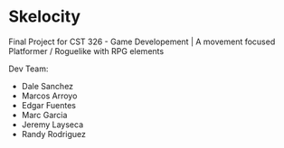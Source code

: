 # Skelocity
Final Project for CST 326 - Game Developement | A movement focused Platformer / Roguelike with RPG elements

Dev Team:
- Dale Sanchez
- Marcos Arroyo
- Edgar Fuentes
- Marc Garcia
- Jeremy Layseca
- Randy Rodriguez
